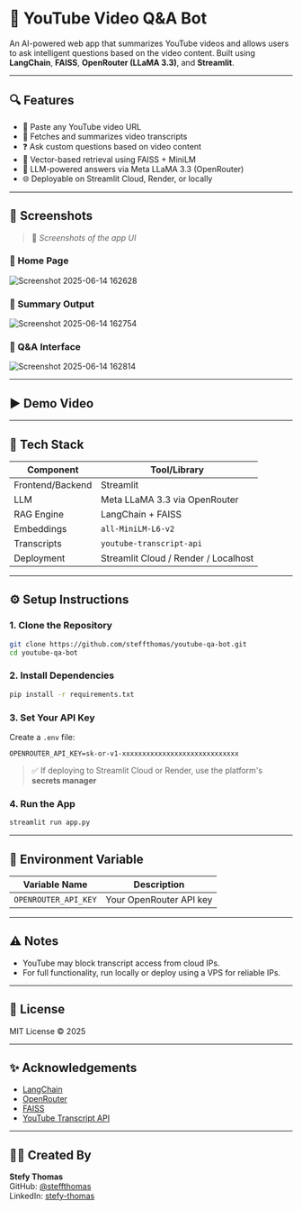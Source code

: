 # 🎥 YouTube Video Q&A Bot

An AI-powered web app that summarizes YouTube videos and allows users to ask intelligent questions based on the video content. Built using **LangChain**, **FAISS**, **OpenRouter (LLaMA 3.3)**, and **Streamlit**.

---

## 🔍 Features

- 🔗 Paste any YouTube video URL
- 📄 Fetches and summarizes video transcripts
- ❓ Ask custom questions based on video content
- 🧠 Vector-based retrieval using FAISS + MiniLM
- 💬 LLM-powered answers via Meta LLaMA 3.3 (OpenRouter)
- 🌐 Deployable on Streamlit Cloud, Render, or locally

---

## 📸 Screenshots

> 📍 _Screenshots of the app UI_

### 🔹 Home Page  
![Screenshot 2025-06-14 162628](https://github.com/user-attachments/assets/a11ffa31-f156-4560-a07e-3ef2ad402a32)



### 🔹 Summary Output  
![Screenshot 2025-06-14 162754](https://github.com/user-attachments/assets/dc228182-43f7-4b1d-a9c0-dc7a48b52a8c)


### 🔹 Q&A Interface  
![Screenshot 2025-06-14 162814](https://github.com/user-attachments/assets/62962326-e111-47b0-94f3-d8c98e46346a)

---
## ▶️ Demo Video


---
## 🚀 Tech Stack

| Component         | Tool/Library                           |
|------------------|----------------------------------------|
| Frontend/Backend | Streamlit                              |
| LLM              | Meta LLaMA 3.3 via OpenRouter          |
| RAG Engine       | LangChain + FAISS                      |
| Embeddings       | `all-MiniLM-L6-v2`                     |
| Transcripts      | `youtube-transcript-api`               |
| Deployment       | Streamlit Cloud / Render / Localhost   |

---

## ⚙️ Setup Instructions

### 1. Clone the Repository

```bash
git clone https://github.com/steffthomas/youtube-qa-bot.git
cd youtube-qa-bot
```

### 2. Install Dependencies

```bash
pip install -r requirements.txt
```

### 3. Set Your API Key

Create a `.env` file:

```env
OPENROUTER_API_KEY=sk-or-v1-xxxxxxxxxxxxxxxxxxxxxxxxxxxxx
```

> ✅ If deploying to Streamlit Cloud or Render, use the platform's **secrets manager**

### 4. Run the App

```bash
streamlit run app.py
```

---

## 🧪 Environment Variable

| Variable Name         | Description              |
|------------------------|--------------------------|
| `OPENROUTER_API_KEY`   | Your OpenRouter API key  |

---

## ⚠️ Notes

- YouTube may block transcript access from cloud IPs.
- For full functionality, run locally or deploy using a VPS for reliable IPs.

---

## 📄 License

MIT License © 2025

---

## ✨ Acknowledgements

- [LangChain](https://www.langchain.com/)
- [OpenRouter](https://openrouter.ai/)
- [FAISS](https://github.com/facebookresearch/faiss)
- [YouTube Transcript API](https://github.com/jdepoix/youtube-transcript-api)

---

## 🙋‍♀️ Created By

**Stefy Thomas**  
GitHub: [@steffthomas](https://github.com/steffthomas)  
LinkedIn: [stefy-thomas](https://www.linkedin.com/in/stefy-thomas/)
